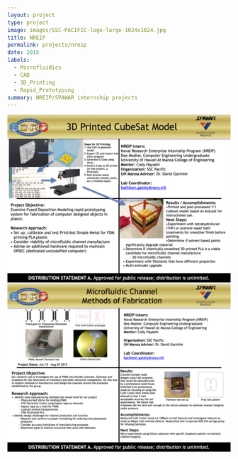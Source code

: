 ```yaml
---
layout: project
type: project
image: images/SSC-PACIFIC-logo-large-1024x1024.jpg
title: NREIP
permalink: projects/nreip
date: 2015
labels:
  - Microfluidics
  - CAD
  - 3D_Printing
  - Rapid_Prototyping
summary: NREIP/SPAWAR internship projects
---
```



  <img class="ui image" src="../images/Dee Mosher Quadchart1.png">
  <img class="ui image" src="../images/Dee Mosher Quadchart2.png">
